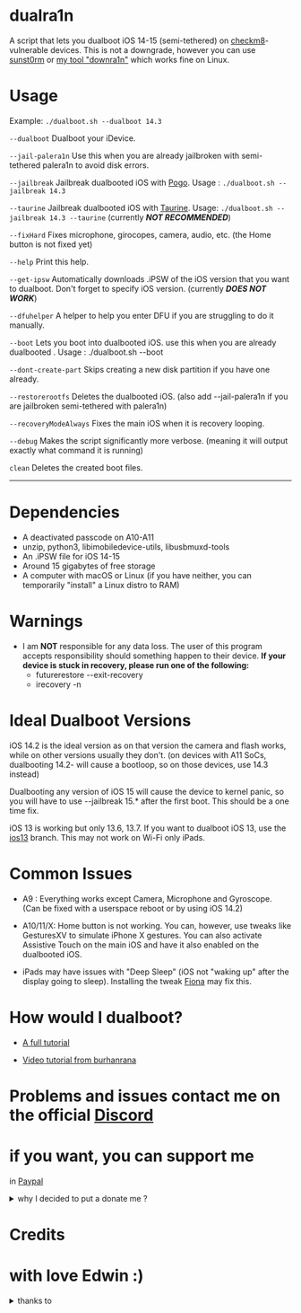 # dualra1n

A script that lets you dualboot iOS 14-15 (semi-tethered) on [checkm8](https://www.theiphonewiki.com/wiki/Checkm8_Exploit)-vulnerable devices. This is not a downgrade, however you can use [sunst0rm](https://github.com/mineek/sunst0rm) or [my tool "downra1n"](https://github.com/edwin170/downr1n) which works fine on Linux.


# Usage

Example: `./dualboot.sh --dualboot 14.3`

`--dualboot`          Dualboot your iDevice.

`--jail-palera1n`     Use this when you are already jailbroken with semi-tethered palera1n to avoid disk errors. 

`--jailbreak`         Jailbreak dualbooted iOS with [Pogo](https://github.com/elihwyma/Pogo). Usage :  `./dualboot.sh --jailbreak 14.3`

`--taurine`           Jailbreak dualbooted iOS with [Taurine](https://taurine.app). Usage: `./dualboot.sh --jailbreak 14.3 --taurine` (currently ***NOT RECOMMENDED***)
   
`--fixHard`           Fixes microphone, girocopes, camera, audio, etc. (the Home button is not fixed yet)

`--help`              Print this help.
       
`--get-ipsw`          Automatically downloads .iPSW of the iOS version that you want to dualboot. Don't forget to specify iOS version. (currently ***DOES NOT WORK***)

`--dfuhelper`         A helper to help you enter DFU if you are struggling to do it manually.

`--boot`              Lets you boot into dualbooted iOS. use this when you are already dualbooted . Usage : ./dualboot.sh --boot

`--dont-create-part`   Skips creating a new disk partition if you have one already.

`--restorerootfs`     Deletes the dualbooted iOS. (also add --jail-palera1n if you are jailbroken semi-tethered with palera1n)
    
`--recoveryModeAlways`    Fixes the main iOS when it is recovery looping.

`--debug`             Makes the script significantly more verbose. (meaning it will output exactly what command it is running)

`clean`               Deletes the created boot files.

---
# Dependencies
- A deactivated passcode on A10-A11 
- unzip, python3, libimobiledevice-utils, libusbmuxd-tools
- An .iPSW file for iOS 14-15 
- Around 15 gigabytes of free storage
- A computer with macOS or Linux (if you have neither, you can temporarily "install" a Linux distro to RAM)
# Warnings
- I am **NOT** responsible for any data loss. The user of this program accepts responsibility should something happen to their device.
 **If your device is stuck in recovery, please run one of the following:**
   - futurerestore --exit-recovery
   - irecovery -n

# Ideal Dualboot Versions
iOS 14.2 is the ideal version as on that version the camera and flash works, while on other versions usually they don't. (on devices with A11 SoCs, dualbooting 14.2- will cause a bootloop, so on those devices, use 14.3 instead)

Dualbooting any version of iOS 15 will cause the device to kernel panic, so you will have to use --jailbreak 15.* after the first boot. This should be a one time fix.

iOS 13 is working but only 13.6, 13.7. If you want to dualboot iOS 13, use the [ios13](https://github.com/dualra1n/dualra1n/tree/ios13) branch. This may not work on Wi-Fi only iPads.

# Common Issues

- A9 : Everything works except Camera, Microphone and Gyroscope. (Can be fixed with a userspace reboot or by using iOS 14.2)

- A10/11/X: Home button is not working. You can, however, use tweaks like GesturesXV to simulate iPhone X gestures. You can also activate Assistive Touch on the main iOS and have it also enabled on the dualbooted iOS.

- iPads may have issues with "Deep Sleep" (iOS not "waking up" after the display going to sleep). Installing the tweak [Fiona](https://www.ios-repo-updates.com/repository/julioverne-s-repo/package/com.julioverne.fiona/) may fix this.


# How would I dualboot?

- [A full tutorial](https://github.com/dualra1n/dualra1n/blob/main/tutorial.md)

- [Video tutorial from burhanrana](https://www.youtube.com/watch?v=4iCZv7Ox5AA)

# Problems and issues contact me on the official [Discord](https://discord.gg/E6jj48hzd5)


# if you want, you can support me 

in [Paypal](https://www.paypal.me/EdwinNunez2004)
<details><summary>why I decided to put a donate me ?</summary>
    dualran its not a team, this is just a name for this tool, this means that i created this script, therefore you can support me with whatever you have, that its important for me because rn I am not working cause this tool and i would be glad to receive something for it. if you cant no problem, just enjoy this.
</details>


# Credits

# with love Edwin :)

<details><summary>thanks to</summary>
<p>

- [Edwin](https://github.com/edwin170) owner :)

- [Fatih](https://github.com/swayea) for helping with the readme, testing linux support and being a very good person
- Edward, my brother, for giving me a Hackintosh to test this on
- [azaz0322](https://github.com/m00nl1ghts), [Huy Nguyen](https://github.com/34306), [Uckermark](https://github.com/Uckermark) and [aditya11110](https://github.com/aditya11110) for helping with the readme\

- [palera1n](https://github.com/palera1n) for some of the code
- [Dualboot guide](https://dualbootfun.github.io/) for the guide
- [blacktop](https://github.com/blacktop) for the iPSW downloader
- [Nathan](https://github.com/verygenericname) for the ramdisk
- [Amy](https://github.com/elihwyma) for the [Pogo](https://github.com/elihwyma/Pogo) app
- [checkra1n](https://github.com/checkra1n) for the base of the kpf
- [m1sta](https://github.com/m1stadev) for [pyimg4](https://github.com/m1stadev/PyIMG4)
- [tihmstar](https://github.com/tihmstar) for [pzb](https://github.com/tihmstar/partialZipBrowser)/original [iBoot64Patcher](https://github.com/tihmstar/iBoot64Patcher)/original [liboffsetfinder64](https://github.com/tihmstar/liboffsetfinder64)/[img4tool](https://github.com/tihmstar/img4tool)
- [xerub](https://github.com/xerub) for [img4lib](https://github.com/xerub/img4lib) and [restored_external](https://github.com/xerub/sshrd) in the ramdisk
- [libimobiledevice](https://github.com/libimobiledevice) for several tools used in this project (irecovery, ideviceenterrecovery etc), and [nikias](https://github.com/nikias) for keeping it up to date
- [Dora](https://github.com/dora2-iOS) for kpf
- [Sam Bingner](https://github.com/sbingner) for [Substitute](https://github.com/sbingner/substitute)
- [CoolStar](https://github.com/coolstar) for [Libhooker](https://libhooker.com/docs/index.html)
- [Ralp0045](https://github.com/Ralph0045) for [dtree_patcher](https://github.com/Ralph0045/dtree_patcher) and [Kernel64Patcher](https://github.com/Ralph0045/Kernel64Patcher)
</details>
</p>
